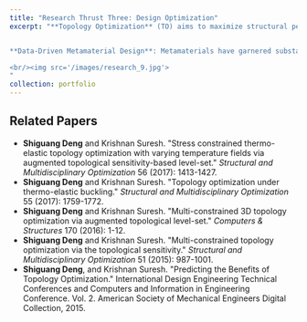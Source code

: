 ```yaml
---
title: "Research Thrust Three: Design Optimization"
excerpt: "**Topology Optimization** (TO) aims to maximize structural performance by optimizing material layouts. However, one of the critical challenges that hinders TO from evolving into widespread industrial applications is the high cost of large-scale models and the complexity of multiple conflicting constraints. We addressed this challenge in a two-step manner. Firstly, we answered the question ‘_Given an existing design, is it really worth a computationally intensive TO for a new design?_’ by predicting the benefits of potential TO. Then, we developed a topological level-set method that, for the very first time, systematically combined topological sensitivity, level-set, augmented Lagrangian, and HPC. It guarantees unambiguous manufacturing-ready design and dramatically shortens computational time (hours to minutes reduction) for **3D large-scale designs with millions of degrees of freedom**. It was further extended to multi-physics designs where TO adjoints of various thermal quantities of interest were derived to improve optimization efficiency.


**Data-Driven Metamaterial Design**: Metamaterials have garnered substantial attention because they offer a new paradigm in achieving structure-property relationships over a large spectrum of applications (e.g., optical, thermal, and mechanical properties). However, most metamaterial investigations have been restricted to periodic architectures with perfect symmetry which are highly sensitive to inevitable manufacturing defects. In this line of research, we developed a data-driven multiscale design approach that integrated neural networks-based TO with data-driven surrogates to design **aperiodic bio-inspired spinodal metamaterials** with tunable anisotropy for energy absorption applications, e.g., impact-resistant armors.

<br/><img src='/images/research_9.jpg'>
"
collection: portfolio
---
```

<!-- <br/><img src='/images/research_4.jpg' align='middle'
style='width:800px;height:450px;margin-top:15px;margin-left:60px;margin-right:30px;'> -->


<!-- Topology optimization (TO) optimizes structural performance by designing material layouts. TO usually involves few design responses but a very large number of design variables characterizing material topology.
Multiphysics TO requires solving coupled multiphysics governing equations with various field variables in optimization loops where the calculation of design sensitivities is considerably expensive. We develop an efficient discrete adjoint sensitivity approach that reduces the dimension of design space and dispenses with matrix inversion.
TO faces theoretical challenges when solving design problems subject to multiple, various, and conflicting constraints. In this line of research, we combine the topological level-set method (i.e., treating topological sensitivity as a level-set) with the augmented Lagrangian method (i.e., quantifying active and inactive constraints via Lagrangian multipliers) to cast classic gradient-based continuous optimization as a discrete TO with clear 0-1 topological definition.
Our method helps to gain deep insights into high dimensional design space and to discover high-value, non-intuitive and manufacturing-feasible designs that would be otherwise difficult, if possible, to obtain through traditional methods. -->


Related Papers
------
* **Shiguang Deng** and Krishnan Suresh. "Stress constrained thermo-elastic topology optimization with varying temperature fields via augmented topological sensitivity-based level-set." _Structural and Multidisciplinary Optimization_ 56 (2017): 1413-1427.
* **Shiguang Deng** and Krishnan Suresh. "Topology optimization under thermo-elastic buckling." _Structural and Multidisciplinary Optimization_ 55 (2017): 1759-1772.
* **Shiguang Deng** and Krishnan Suresh. "Multi-constrained 3D topology optimization via augmented topological level-set." _Computers & Structures_ 170 (2016): 1-12.
* **Shiguang Deng** and Krishnan Suresh. "Multi-constrained topology optimization via the topological sensitivity." _Structural and Multidisciplinary Optimization_ 51 (2015): 987-1001.
* **Shiguang Deng**, and Krishnan Suresh. "Predicting the Benefits of Topology Optimization." International Design Engineering Technical Conferences and Computers and Information in Engineering Conference. Vol. 2. American Society of Mechanical Engineers Digital Collection, 2015.
